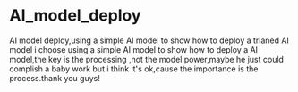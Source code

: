 # AI_model_deploy
 AI model deploy,using a simple AI model to show how to deploy a trianed AI model
i choose using a simple AI model to show how to deploy a AI model,the key is the processing ,not the model power,maybe he just could complish a baby work
but i think it's ok,cause the importance is the process.thank you guys!
